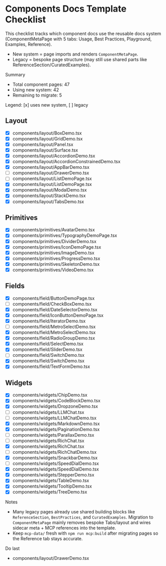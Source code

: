 # Components Docs Template Checklist

This checklist tracks which component docs use the reusable docs system (ComponentMetaPage with 5 tabs: Usage, Best Practices, Playground, Examples, Reference).

- New system = page imports and renders `ComponentMetaPage`.
- Legacy = bespoke page structure (may still use shared parts like ReferenceSection/CuratedExamples).

Summary
- Total component pages: 47
 - Using new system: 42
 - Remaining to migrate: 5

Legend: [x] uses new system, [ ] legacy

## Layout
- [x] components/layout/BoxDemo.tsx
- [x] components/layout/GridDemo.tsx
- [x] components/layout/Panel.tsx
- [x] components/layout/Surface.tsx
 - [x] components/layout/AccordionDemo.tsx
 - [x] components/layout/AccordionConstrainedDemo.tsx
 - [x] components/layout/AppBarDemo.tsx
- [ ] components/layout/DrawerDemo.tsx
- [ ] components/layout/ListDemoPage.tsx
 - [x] components/layout/ListDemoPage.tsx
- [x] components/layout/ModalDemo.tsx
- [x] components/layout/StackDemo.tsx
- [x] components/layout/TabsDemo.tsx

## Primitives
- [x] components/primitives/AvatarDemo.tsx
- [x] components/primitives/TypographyDemoPage.tsx
- [x] components/primitives/DividerDemo.tsx
- [x] components/primitives/IconDemoPage.tsx
- [x] components/primitives/ImageDemo.tsx
 - [x] components/primitives/ProgressDemo.tsx
 - [x] components/primitives/SkeletonDemo.tsx
- [x] components/primitives/VideoDemo.tsx

## Fields
- [x] components/field/ButtonDemoPage.tsx
- [ ] components/field/CheckBoxDemo.tsx
- [x] components/field/DateSelectorDemo.tsx
- [x] components/field/IconButtonDemoPage.tsx
- [x] components/field/IteratorDemo.tsx
- [ ] components/field/MetroSelectDemo.tsx
 - [x] components/field/MetroSelectDemo.tsx
- [x] components/field/RadioGroupDemo.tsx
- [x] components/field/SelectDemo.tsx
- [x] components/field/SliderDemo.tsx
- [ ] components/field/SwitchDemo.tsx
- [x] components/field/SwitchDemo.tsx
- [x] components/field/TextFormDemo.tsx

## Widgets
- [x] components/widgets/ChipDemo.tsx
 - [x] components/widgets/CodeBlockDemo.tsx
 - [x] components/widgets/DropzoneDemo.tsx
- [ ] components/widgets/LLMChat.tsx
- [ ] components/widgets/LLMChatDemo.tsx
- [x] components/widgets/MarkdownDemo.tsx
 - [x] components/widgets/PaginationDemo.tsx
- [ ] components/widgets/ParallaxDemo.tsx
- [ ] components/widgets/RichChat.tsx
 - [x] components/widgets/RichChat.tsx
- [ ] components/widgets/RichChatDemo.tsx
 - [x] components/widgets/SnackbarDemo.tsx
- [ ] components/widgets/SpeedDialDemo.tsx
 - [x] components/widgets/SpeedDialDemo.tsx
 - [x] components/widgets/StepperDemo.tsx
 - [x] components/widgets/TableDemo.tsx
 - [x] components/widgets/TooltipDemo.tsx
 - [x] components/widgets/TreeDemo.tsx

Notes
- Many legacy pages already use shared building blocks like `ReferenceSection`, `BestPractices`, and `CuratedExamples`. Migration to `ComponentMetaPage` mainly removes bespoke Tabs/layout and wires sidecar meta + MCP references into the template.
- Keep `mcp-data/` fresh with `npm run mcp:build` after migrating pages so the Reference tab stays accurate.

Do last
- components/layout/DrawerDemo.tsx
